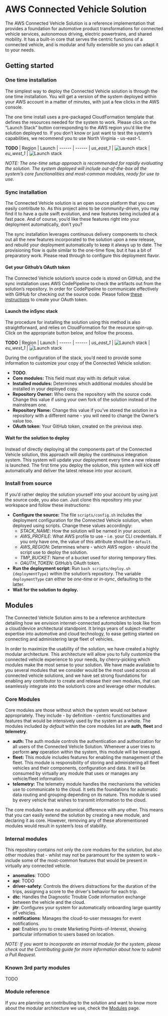 # AWS Connected Vehicle Solution
The AWS Connected Vehicle Solution is a reference implementation that provides a foundation for automotive product transformations for connected vehicle services, autonomous driving, electric powertrains, and shared mobility. It has a built-in core that serves the centric functions of a connected vehicle, and is modular and fully extensible so you can adapt it to your needs.

## Getting started
### One time installation
The simplest way to deploy the Connected Vehicle solution is through the one time installation. You will get a version of the system deployed within your AWS account in a matter of minutes, with just a few clicks in the AWS console.

The one time install uses a pre-packaged CloudFormation template that defines the resources needed for the system to work. Please click on the “Launch Stack” button corresponding to the AWS region you’d like the solution deployed to. If you don’t know or just want to test the system’s capabilities, we recommend you to use North Virginia - us-east-1.

**TODO**
| Region        | Launch
| ------        | ------
| _us_east_1_   | ![Launch stack](https://s3.amazonaws.com/cloudformation-examples/cloudformation-launch-stack.png)
| _eu_west_1_   | ![Launch stack](https://s3.amazonaws.com/cloudformation-examples/cloudformation-launch-stack.png)

_NOTE: The one-time setup approach is recommended for rapidly evaluating the solution. The system deployed will include out-of-the-box all the system’s core functionalities and most-common modules, ready for use to use._

### Sync installation
The Connected Vehicle solution is an open source platform that you can easily contribute to. As this project aims to be community-driven, you may find it to have a quite swift evolution, and new features being included at a fast pace. And of course, you’d like these features right into your deployment automatically, don’t you?

The sync installation leverages continuous delivery components to check out all the new features incorporated to the solution upon a new release, and rebuild your deployment automatically to keep it always up to date. The provisioning flow is quite similar to the one-time flow, but it has a bit of preparatory work. Please read through to configure this deployment flavor.

#### Get your Github’s OAuth token
The Connected Vehicle solution’s source code is stored on GitHub, and the sync installation uses AWS CodePipeline to check the artifacts out from the solution’s repository. In order for CodePipeline to communicate effectively with GitHub for checking out the source code. Please follow [these instructions](TODO-link) to create your OAuth token.

#### Launch the inSync stack
The procedure for installing the solution using this method is also straightforward, and relies on CloudFormation for the resource spin-up. Click on the appropriate button below, and follow the process.

**TODO**
| Region        | Launch
| ------        | ------
| _us_east_1_   | ![Launch stack](https://s3.amazonaws.com/cloudformation-examples/cloudformation-launch-stack.png)
| _eu_west_1_   | ![Launch stack](https://s3.amazonaws.com/cloudformation-examples/cloudformation-launch-stack.png)

During the configuration of the stack, you’d need to provide some information to customize your copy of the Connected Vehicle solution:
* **TODO**.
* **Core modules:** This field must stay with its default value.
* **Installed modules:** Determines which additional modules should be installed in your deployed copy.
* **Repository Owner:** Who owns the repository with the source code. Change this value if using your own fork of the solution instead of the mainstream one.
* **Repository Name:** Change this value if you’ve stored the solution in a repository with a different name - you will need to change the Owner’s value too.
* **OAuth token**: Your GitHub token, created on the previous step.

#### Wait for the solution to deploy
Instead of directly deploying all the components part of the Connected Vehicle solution, this approach will deploy the continuous integration system. This system will update your deployment every time a new release is launched. The first time you deploy the solution, this system will kick off automatically and deliver the latest release into your account.

### Install from source
If you’d rather deploy the solution yourself into your account by using just the source code, you also can. Just clone this repository into your workspace and follow these instructions:

* **Configure the source:** The file `scripts/config.sh` includes the deployment configuration for the Connected Vehicle solution, when deployed using scripts. Change these values accordingly:
	* _STACK_NAME_: How the solution will be named in your account.
	* _AWS_PROFILE_: What AWS profile to use - i.e. your CLI credentials. If you only have one, the value of this attribute should be `default`.
	* _AWS_REGION_: Determines where - which AWS region - should the script use to deploy the solution.
	* _TMP_BUCKET_: Name of a bucket used for storing temporary files.
	* _OAUTH_TOKEN_: GitHub’s OAuth token.
* **Run the deployment script:** Run `bash scripts/deploy.sh {deploymentType}`  within the solution’s repository. The variable `deploymentType` can either be _one-time_ or _in-sync_, defaulting to the latter.
* **Wait for the solution to deploy.**

## Modules
The Connected Vehicle Solution aims to be a reference architecture detailing how we envision internet-connected automobiles to look like from a cloud/device architectural standpoint. It brings years of subject-matter expertise into  automotive and cloud technology, to ease getting started on connecting and administering large fleet of vehicles.

In order to maximize the usability of the solution, we have created a highly modular architecture. This architecture will allow you to fully customize the connected vehicle experience to your needs, by cherry-picking which modules make the most sense to your solution. We have made available to you several modules that we consider would be the most used across all connected vehicle solutions, and we have set strong foundations for enabling any contributor to create and release their own modules, that can seamlessly integrate into the solution’s core and leverage other modules.

### Core Modules
Core modules are those without which the system would not behave appropriately. They include - by definition - centric functionalities and features that would be intensively used by the system as a whole. The modules included _by default_ within the core modules list are **auth**, **fleet** and **telemetry**.
* **auth:** The auth module controls the authentication and authorization for all users of the Connected Vehicle Solution. Whenever a user tries to perform **any** operation within the system, this module will be leveraged.
* **fleet:** This module includes features for enabling the management of the fleet. This module is responsibility of storing and administering all fleet vehicles and their components, configuration and data. It will be consumed by virtually any module that uses or manages any vehicle/fleet information.
* **telemetry:** The telemetry module handles the mechanisms the vehicles use to communicate to the cloud. It sets the foundations for automatic data routing and grouping depending on its nature. This module is used by every vehicle that wishes to transmit information to the cloud.

The core modules have no anatomical difference with any other. This means that you can easily extend the solution by creating a new module, and declaring it as core. However, removing any of these aforementioned modules would result in system’s loss of stability.

### Internal modules
This repository contains not only the core modules for the solution, but also other modules that - whilst may not be paramount for the system to work - include some of the most-common features that would be present in virtually any connected vehicle.

* **anomalies**: TODO
* **api**: TODO
* **driver-safety**: Controls the drivers distractions for the duration of the trips, assigning a score to the driver's behavior for each trip.
* **dtc**: Handles the Diagnostic Trouble Code information exchange between the vehicle and the cloud.
* **jitr**: Configures your system for automatically onboarding large quantity of vehicles.
* **notifications**: Manages the cloud-to-user messages for event notifications.
* **poi**: Enables you to create Marketing Points-of-Interest, showing particular information to users based on location.

_NOTE: If you want to incorporate an internal module for the system, please check out the Contributing guide for more information about how to submit a Pull Request._

### Known 3rd party modules
TODO

### Module reference

If you are planning on contributing to the solution and want to know more about the modular architecture we use, check the [Modules](/MODULES.md) page.
